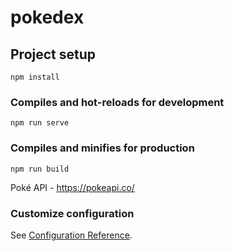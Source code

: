 # pokedex

## Project setup
```
npm install
```

### Compiles and hot-reloads for development
```
npm run serve
```

### Compiles and minifies for production
```
npm run build
```

Poké API - https://pokeapi.co/

### Customize configuration
See [Configuration Reference](https://cli.vuejs.org/config/).
